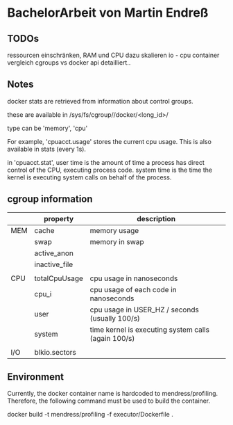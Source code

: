 # BachelorArbeit von Martin Endreß

## TODOs

ressourcen einschränken, RAM und CPU dazu skalieren
io - cpu container
vergleich cgroups vs docker api detailliert..

## Notes

docker stats are retrieved from information about control groups.

these are available in /sys/fs/cgroup/<type>/docker/<long_id>/

type can be 'memory', 'cpu'

For example, 'cpuacct.usage' stores the current cpu usage. This is also available in stats (every 1s).

in 'cpuacct.stat',
user time is the amount of time a process has direct control of the CPU, executing process code.
system time is the time the kernel is executing system calls on behalf of the process.

## cgroup information

|   | property | description |
|---|---|---|
|MEM| cache | memory usage |
|   | swap | memory in swap |
|   | active_anon |   |
|   | inactive_file |   |
|   |   |   |
|CPU| totalCpuUsage | cpu usage in nanoseconds |
|   | cpu_i | cpu usage of each code in nanoseconds |
|   | user | cpu usage in USER_HZ / seconds (usually 100/s) |
|   | system | time kernel is executing system calls (again 100/s) |
|   |  |  |
|I/O| blkio.sectors |  |


## Environment

Currently, the docker container name is hardcoded to mendress/profiling. Therefore, the following command must be used to build the container.

docker build -t mendress/profiling -f executor/Dockerfile .

